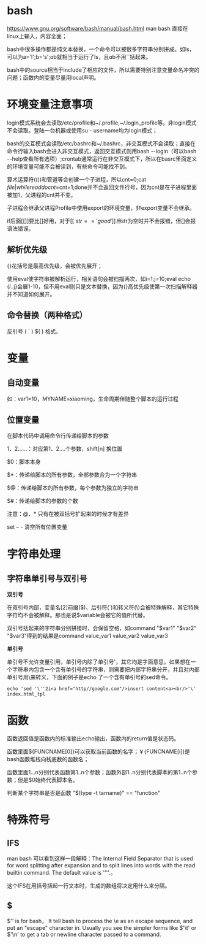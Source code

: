 
bash
===========================================================================
https://www.gnu.org/software/bash/manual/bash.html
man bash	直接在linux上输入，内容全面；


bash中很多操作都是纯文本替换，一个命令可以被很多字符串分别拼成。如ls，可以为a='l';b='s';$a$b就相当于运行了ls，且$a$b不用``括起来。

bash中的source相当于include了相应的文件，所以需要特别注意变量命名冲突的问题；函数内的变量尽量用local声明。

环境变量注意事项
===========================================================================
login模式系统会去读取/etc/profile和~/.profile,~/.login_profile等。非login模式不会读取。登陆一台机器或使用su - username均为login模式；

bash的交互模式会读取/etc/bashrc和~/.bashrc，非交互模式不会读取；直接在命令行输入bash会进入非交互模式，返回交互模式则用bash --login（可以bash --help查看所有选项）;crontab通常运行在非交互模式下，所以在basrc里面定义的环境变量可能不会被读到，有些命令可能找不到。

算术运算符(())和管道等会创建一个子进程，所以cnt=0;cat $file|while read do cnt=$cnt+1;done并不会返回文件行号，因为cnt是在子进程里面被加1，父进程的cnt并不变。

子进程会继承父进程Profile中使用export的环境变量，非export变量不会继承。

if后面[[]]要比[]好用，对于[[ $str == 'good' ]]当$str为空时并不会报错，但[]会报语法错误。

解析优先级
----------------------------------------------
{}花括号是最高优先级，会被优先展开；

使用eval使字符串被解析运行，相关语句会被扫描两次，如i=1;j=10;eval echo {$i..$j}会展1-10，但不用eval则只是文本替换，因为{}高优先级使第一次扫描解释器并不知道如何展开。


命令替换（两种格式）
----------------------------------------------
反引号 ( ` )
$( ) 格式。


变量
===========================================================================
自动变量
----------------------------------------------
如：var1=10，MYNAME=xiaoming，生命周期伴随整个脚本的运行过程


位置变量
----------------------------------------------
在脚本代码中调用命令行传递给脚本的参数

$1、$2……：对应第1、2….个参数，shift[n] 换位置

$0：脚本本身

$*：传递给脚本的所有参数，全部参数合为一个字符串

$@：传递给脚本的所有参数，每个参数为独立的字符串

$#：传递给脚本的参数的个数

注意：$@、$* 只有在被双括号扩起来的时候才有差异

set – - 清空所有位置变量




字符串处理
===========================================================================
字符串单引号与双引号
---------------------
**双引号**

在双引号内部，变量名[2]前缀($)、后引符(`)和转义符(\)会被特殊解释，其它特殊字符均不会被解释。那也是说$variable会被它的值所代替。

双引号括起来的字符串分别拼接时，会保留空格，如command "$var1" "$var2" "$var3"得到的结果是command value_var1 value_var2 value_var3
	
**单引号**

单引号不允许变量引用，单引号内除了单引号'，其它均是字面意思。如果想在一个字符串内包含一个含有单引号的字符串，则需要把内部字符串分开，并且对内部单引号用\来转义，下面的例子是echo 了一个含有单引号的sed命令。
	
	echo 'sed '\''2i<a href="http//google.com"/>insert content<a><br/>'\' index.html_tpl 

	

函数	
===========================================================================
函数返回值是函数内的标准输出echo输出，函数内的return值是状态码。

函数里面${FUNCNAME[0]}可以获取当前函数的名字；￥{FUNCNAME[i]}是bash函数堆栈向栈底数的函数名；

函数里面$1...$n分别代表函数第1..n个参数；函数外部$1..$n分别代表脚本的第1..n个参数；但是$0始终代表脚本名。
	
判断某个字符串是否是函数 "$(type -t tarname)" == "function"




特殊符号
===========================================================================
IFS
---------------------
man bash 可以看到这样一段解释：The  Internal  Field  Separator  that  is  used  for  word  splitting  after  expansion  and  to  split  lines  into words with the read builtin command.  The default value is ''<space><tab><newline>''.。

这个IFS在用括号括起一行文本时，生成的数组将决定用什么来分隔。
	
$
---------------------
$'<something>' is for bash， It tell bash to process the \e as an escape sequence, and put an "escape" character in. Usually you see the simpler forms like $'\t' or $'\n' to get a tab or newline character passed to a command. 


